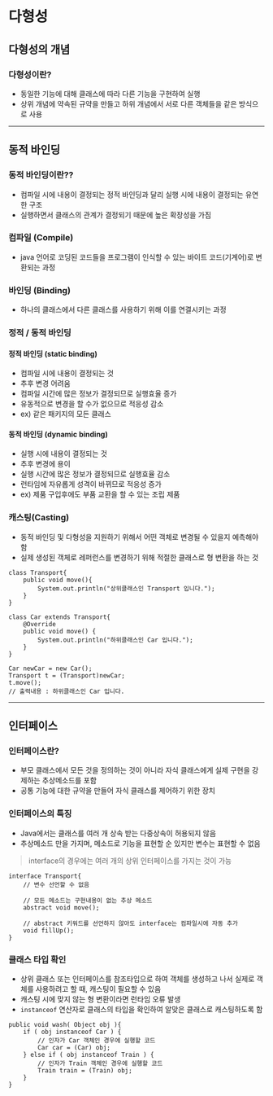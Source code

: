 # 다형성

## 다형성의 개념

### 다형성이란?
- 동일한 기능에 대해 클래스에 따라 다른 기능을 구현하여 실행
- 상위 개념에 약속된 규약을 만들고 하위 개념에서 서로 다른 객체들을 같은 방식으로 사용


---

## 동적 바인딩

### 동적 바인딩이란??
- 컴파일 시에 내용이 결정되는 정적 바인딩과 달리 실행 시에 내용이 결정되는 유연한 구조
- 실행하면서 클래스의 관계가 결정되기 때문에 높은 확장성을 가짐

### 컴파일 (Compile)
- java 언어로 코딩된 코드들을 프로그램이 인식할 수 있는 바이트 코드(기계어)로 변환되는 과정

### 바인딩 (Binding)
- 하나의 클래스에서 다른 클래스를 사용하기 위해 이를 연결시키는 과정

### 정적 / 동적 바인딩
#### 정적 바인딩 (static binding)
- 컴파일 시에 내용이 결정되는 것
- 추후 변경 어려움
- 컴파일 시간에 많은 정보가 결정되므로 실행효율 증가
- 유동적으로 변경을 할 수가 없으므로 적응성 감소
- ex) 같은 패키지의 모든 클래스

#### 동적 바인딩 (dynamic binding)
- 실행 시에 내용이 결정되는 것
- 추후 변경에 용이
- 실행 시간에 많은 정보가 결정되므로 실행효율 감소
- 런타임에 자유롭게 성격이 바뀌므로 적응성 증가
- ex) 제품 구입후에도 부품 교환을 할 수 있는 조립 제품


### 캐스팅(Casting)
- 동적 바인딩 및 다형성을 지원하기 위해서 어떤 객체로 변경될 수 있을지 예측해야 함
- 실제 생성된 객체로 레퍼런스를 변경하기 위해 적절한 클래스로 형 변환을 하는 것

~~~
class Transport{
	public void move(){
		System.out.println("상위클래스인 Transport 입니다.");
	}
}

class Car extends Transport{
	@Override
	public void move() {
		System.out.println("하위클래스인 Car 입니다.");
	}	
}

Car newCar = new Car();
Transport t = (Transport)newCar;
t.move();
// 출력내용 : 하위클래스인 Car 입니다.
~~~

---

## 인터페이스

### 인터페이스란?
- 부모 클래스에서 모든 것을 정의하는 것이 아니라 자식 클래스에게 실제 구현을 강제하는 추상메소드를 포함
- 공통 기능에 대한 규약을 만들어 자식 클래스를 제어하기 위한 장치

### 인터페이스의 특징
- Java에서는 클래스를 여러 개 상속 받는 다중상속이 허용되지 않음
- 추상메소드 만을 가지며, 메소드로 기능을 표현할 순 있지만 변수는 표현할 수 없음

> interface의 경우에는 여러 개의 상위 인터페이스를 가지는 것이 가능

~~~
interface Transport{
	// 변수 선언할 수 없음
	
	// 모든 메소드는 구현내용이 없는 추상 메소드
	abstract void move();
	
	// abstract 키워드를 선언하지 않아도 interface는 컴파일시에 자동 추가
	void fillUp();
}
~~~

### 클래스 타입 확인
- 상위 클래스 또는 인터페이스를 참조타입으로 하여 객체를 생성하고 나서 실제로 객체를 사용하려고 할 때, 캐스팅이 필요할 수 있음
- 캐스팅 시에 맞지 않는 형 변환이라면 런타임 오류 발생
- `instanceof` 연산자로 클래스의 타입을 확인하여 알맞은 클래스로 캐스팅하도록 함

~~~
public void wash( Object obj ){
	if ( obj instanceof Car ) {
		// 인자가 Car 객체인 경우에 실행할 코드
		Car car = (Car) obj;
	} else if ( obj instanceof Train ) {
		// 인자가 Train 객체인 경우에 실행할 코드
		Train train = (Train) obj;
	}
}
~~~